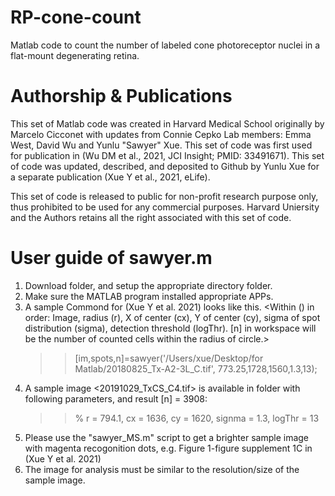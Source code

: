 # RP-cone-count
Matlab code to count the number of labeled cone photoreceptor nuclei in a flat-mount degenerating retina.

# Authorship & Publications
This set of Matlab code was created in Harvard Medical School originally by Marcelo Cicconet with updates from Connie Cepko Lab members: Emma West, David Wu and Yunlu "Sawyer" Xue.
This set of code was first used for publication in (Wu DM et al., 2021, JCI Insight; PMID: 33491671).
This set of code was updated, described, and deposited to Github by Yunlu Xue for a separate publication (Xue Y et al., 2021, eLife).

This set of code is released to public for non-profit research purpose only, thus prohibited to be used for any commercial purposes. 
Harvard Uniersity and the Authors retains all the right associated with this set of code.

# User guide of sawyer.m
1. Download <Spot Detection Code> folder, and setup the appropriate directory folder.
2. Make sure the MATLAB program installed appropriate APPs.
3. A sample Commond for (Xue Y et al. 2021) looks like this. <Within () in order: Image, radius (r), X of center (cx), Y of center (cy), sigma of spot distribution (sigma), detection threshold (logThr). [n] in workspace will be the number of counted cells within the radius of circle.>
     >> [im,spots,n]=sawyer('/Users/xue/Desktop/for Matlab/20180825_Tx-A2-3L_C.tif', 773.25,1728,1560,1.3,13);
4. A sample image <20191029_TxCS_C4.tif> is available in <sample image> folder with following parameters, and result [n] = 3908:
     >> % r = 794.1, cx =	1636, cy = 1620, signma = 1.3, logThr = 13
5. Please use the "sawyer_MS.m" script to get a brighter sample image with magenta recogonition dots, e.g. Figure 1-figure supplement 1C in (Xue Y et al. 2021)
6. The image for analysis must be similar to the resolution/size of the sample image.
